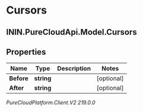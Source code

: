 # Cursors

## ININ.PureCloudApi.Model.Cursors

## Properties

|Name | Type | Description | Notes|
|------------ | ------------- | ------------- | -------------|
| **Before** | **string** |  | [optional] |
| **After** | **string** |  | [optional] |



_PureCloudPlatform.Client.V2 219.0.0_
